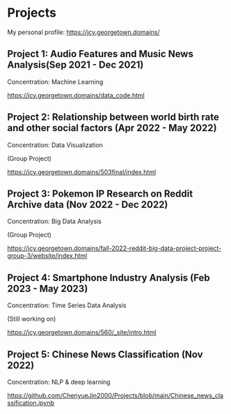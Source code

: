 # Projects
My personal profile: https://jcy.georgetown.domains/

## Project 1:  Audio Features and Music News Analysis(Sep 2021 - Dec 2021)
Concentration: Machine Learning

https://jcy.georgetown.domains/data_code.html

## Project 2: Relationship between world birth rate and other social factors (Apr 2022 - May 2022)
Concentration: Data Visualization

(Group Project)

https://jcy.georgetown.domains/503final/index.html

## Project 3: Pokemon IP Research on Reddit Archive data (Nov 2022 - Dec 2022)
Concentration: Big Data Analysis

(Group Project)

https://jcy.georgetown.domains/fall-2022-reddit-big-data-project-project-group-3/website/index.html

## Project 4: Smartphone Industry Analysis (Feb 2023 - May 2023)
Concentration: Time Series Data Analysis

(Still working on)

https://jcy.georgetown.domains/560/_site/intro.html

## Project 5: Chinese News Classification (Nov 2022)
Concentration: NLP & deep learning

https://github.com/ChenyueJin2000/Projects/blob/main/Chinese_news_classification.ipynb

